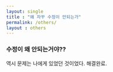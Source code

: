 ```yaml
---
layout: single
title : "왜 자꾸 수정이 안되는가"
permalink: /others/
layout : others
---
```


### 수정이 왜 안되는거야??
역시 문제는 나에게 있었던 것이었다. 해결완료.
